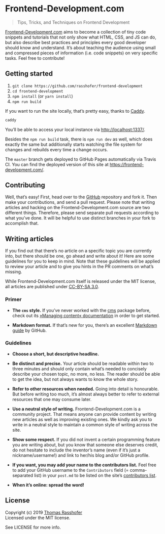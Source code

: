 # Frontend-Development.com

> Tips, Tricks, and Techniques on Frontend Development

[Frontend-Development.com](https://frontend-development.com/) aims to become a collection of tiny code snippets and tutorials that not only show what HTML, CSS, and JS can do, but also describe best practices and principles every good developer should know and understand. It’s about teaching the audience using small and compressed pieces of information (i.e. code snippets) on very specific tasks. Feel free to contribute!

## Getting started

1. `git clone https://github.com/rasshofer/frontend-development`
2. `cd frontend-development`
3. `npm install` (or `yarn install`)
4. `npm run build`

If you want to run the site locally, that’s pretty easy, thanks to [Caddy](https://caddyserver.com/).

```sh
caddy
```

You’ll be able to access your local instance via [http://localhost:1337/](http://localhost:1337/).

Besides the `npm run build` task, there is `npm run dev` as well, which does exactly the same but additionally starts watching the file system for changes and rebuilds every time a change occurs.

The `master` branch gets deployed to GitHub Pages automatically via Travis CI. You can find the deployed version of this site at https://frontend-development.com/.

## Contributing

Well, that’s easy! First, head over to the [GitHub](https://github.com/rasshofer/frontend-development) repository and fork it. Then make your contributions, and send a pull request. Please note that writing articles and hacking on the Frontend-Development.com source are two different things. Therefore, please send separate pull requests according to what you’ve done. It will be helpful to use distinct branches in your fork to accomplish that.

## Writing articles

If you find out that there’s no article on a specific topic you are currently into, but there should be one, go ahead and write about it! Here are some guidelines for you to keep in mind. Note that these guidelines will be applied to review your article and to give you hints in the PR comments on what’s missing.

While Frontend-Development.com itself is released under the MIT license, all articles are published under [CC-BY-SA 3.0](http://creativecommons.org/licenses/by-sa/3.0/).

### Primer

- **The `cms` style.** If you’ve never worked with the [cms](https://www.npmjs.com/package/cms) package before, check out its [»Managing content« documentation](https://www.npmjs.com/package/cms#user-content-managing-content) in order to get started.

- **Markdown format.** If that’s new for you, there’s an excellent [Markdown guide](https://guides.github.com/features/mastering-markdown/) by GitHub.

### Guidelines

- **Choose a short, but descriptive headline.**

- **Be distinct and precise.** Your article should be readable within two to three minutes and should only contain what’s needed to concisely describe your chosen topic, no more, no less. The reader should be able to get the idea, but not always wants to know the whole story.

- **Refer to other resources when needed.** Going into detail is honourable. But before writing too much, it’s almost always better to refer to external resources that one may consume later.

- **Use a neutral style of writing.** Frontend-Development.com is a community project. That means anyone can provide content by writing new articles as well as improving existing ones. We kindly ask you to write in a neutral style to maintain a common style of writing across the site.

- **Show some respect.** If you did not invent a certain programming feature you are writing about, but you know that someone else deserves credit, do not hesitate to include the inventor’s name (even if it’s just a nickname/username!) and link to her/his blog and/or GitHub profile.

- **If you want, you may add your name to the contributors list.** Feel free to add your GitHub username to the `Contributors` field (= comma-separated list) in your `post.md` to be listed on the site’s [contributors list](https://frontend-development.com/contributors/).

- **When it’s online: spread the word!**

## License

Copyright (c) 2019 [Thomas Rasshofer](https://thomasrasshofer.com/)  
Licensed under the MIT license.

See LICENSE for more info.
